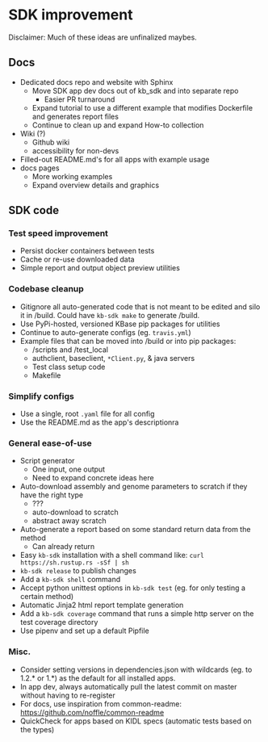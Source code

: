 # SDK improvement

Disclaimer: Much of these ideas are unfinalized maybes.

## Docs

* Dedicated docs repo and website with Sphinx
  * Move SDK app dev docs out of kb_sdk and into separate repo
    * Easier PR turnaround
  * Expand tutorial to use a different example that modifies Dockerfile and generates report files
  * Continue to clean up and expand How-to collection
* Wiki (?)
  * Github wiki
  * accessibility for non-devs
* Filled-out README.md's for all apps with example usage
* docs pages
  * More working examples
  * Expand overview details and graphics

## SDK code

### Test speed improvement

* Persist docker containers between tests
* Cache or re-use downloaded data
* Simple report and output object preview utilities

### Codebase cleanup

* Gitignore all auto-generated code that is not meant to be edited and silo it in /build. Could have `kb-sdk make` to generate /build.
* Use PyPi-hosted, versioned KBase pip packages for utilities
* Continue to auto-generate configs (eg. `travis.yml`)
* Example files that can be moved into /build or into pip packages:
  * /scripts and /test_local
  * authclient, baseclient, `*Client.py`, & java servers
  * Test class setup code
  * Makefile

### Simplify configs

* Use a single, root `.yaml` file for all config
* Use the README.md as the app's descriptionra

### General ease-of-use

* Script generator
  * One input, one output 
  * Need to expand concrete ideas here
* Auto-download assembly and genome parameters to scratch if they have the right type
  * ???
  * auto-download to scratch
  * abstract away scratch
* Auto-generate a report based on some standard return data from the method
  * Can already return 
* Easy `kb-sdk` installation with a shell command like: `curl https://sh.rustup.rs -sSf | sh`
* `kb-sdk release` to publish changes
* Add a `kb-sdk shell` command
* Accept python unittest options in `kb-sdk test` (eg. for only testing a certain method)
* Automatic Jinja2 html report template generation 
* Add a `kb-sdk coverage` command that runs a simple http server on the test coverage directory
* Use pipenv and set up a default Pipfile

### Misc.

* Consider setting versions in dependencies.json with wildcards (eg. to 1.2.* or 1.*) as the default for all installed apps.
* In app dev, always automatically pull the latest commit on master without having to re-register
* For docs, use inspiration from common-readme: https://github.com/noffle/common-readme
* QuickCheck for apps based on KIDL specs (automatic tests based on the types)
